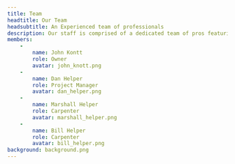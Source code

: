 ```yaml
---
title: Team
headtitle: Our Team
headsubtitle: An Experienced team of professionals
description: Our staff is comprised of a dedicated team of pros featuring over 50 years of combined home-building experience
members: 
    -
        name: John Kontt
        role: Owner
        avatar: john_knott.png
    -
        name: Dan Helper
        role: Project Manager
        avatar: dan_helper.png
    -
        name: Marshall Helper
        role: Carpenter
        avatar: marshall_helper.png
    -
        name: Bill Helper
        role: Carpenter
        avatar: bill_helper.png
background: background.png
---
```


